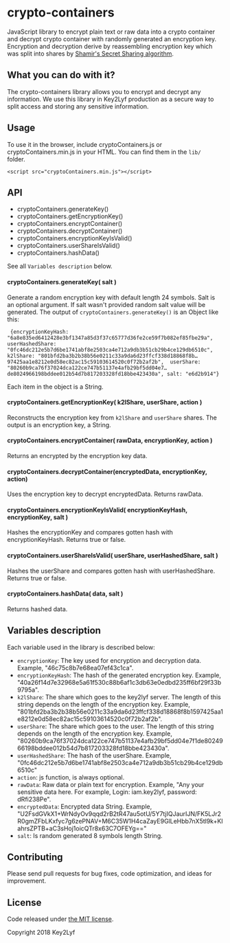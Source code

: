 # crypto-containers
JavaScript library to encrypt plain text or raw data into a crypto container and decrypt crypto container with randomly generated an encryption key. Encryption and decryption derive by reassembling encryption key which was split into shares by [Shamir's Secret Sharing algorithm](http://en.wikipedia.org/wiki/Shamir's_Secret_Sharing).

## What you can do with it?
The crypto-containers library allows you to encrypt and decrypt any information. We use this library in Key2Lyf production as a secure way to split access and storing any sensitive information.

## Usage
To use it in the browser, include cryptoContainers.js or cryptoContainers.min.js in your HTML. You can find them in the `lib/ ` folder.

  ` <script src="cryptoContainers.min.js"></script> `
  

## API
* cryptoContainers.generateKey()
* cryptoContainers.getEncryptionKey()
* cryptoContainers.encryptContainer()
* cryptoContainers.decryptContainer()
* cryptoContainers.encryptionKeyIsValid()
* cryptoContainers.userShareIsValid()
* cryptoContainers.hashData()

See all `Variables description` below.

#### cryptoContainers.generateKey( salt )
Generate a random encryption key with default length 24 symbols. Salt is an optional argument. If salt wasn't provided random salt value will be generated.
The output of `cryptoContainers.generateKey()` is an Object like this:
 
` {encryptionKeyHash: "6a8e835ed6412428e3bf1347a85d3f37c65777d36fe2ce59f7b082ef85fbe29a", 
userHashedShare: "0fc46dc212e5b7d6be1741abf8e2503ca4e712a9db3b51cb29b4ce129db6510c", 
k2lShare: "801bfd2ba3b2b38b56e0211c33a9da6d23ffcf338d18868f8b…97425aa1e8212e0d58ec82ac15c59103614520c0f72b2af2b", 
userShare: "80260b9ca76f37024dca122ce747b51137e4afb29bf5dd04e7…de8024966198bddee012b54d7b817203328fd18bbe423430a",
salt: "e6d2b914"}`

Each item in the object is a String.


#### cryptoContainers.getEncryptionKey( k2lShare, userShare, action )
Reconstructs the encryption key from `k2lShare` and `userShare` shares. The output is an encryption key, a String.


#### cryptoContainers.encryptContainer( rawData, encryptionKey, action )
Returns an encrypted by the encryption key data.


#### cryptoContainers.decryptContainer(encryptedData, encryptionKey, action)
Uses the encryption key to decrypt encryptedData. Returns rawData.


#### cryptoContainers.encryptionKeyIsValid( encryptionKeyHash, encryptionKey, salt )
Hashes the encryptionKey and compares gotten hash with encryptionKeyHash. Returns true or false.


#### cryptoContainers.userShareIsValid( userShare, userHashedShare, salt )
Hashes the userShare and compares gotten hash with userHashedShare. Returns true or false.


#### cryptoContainers.hashData( data, salt )
Returns hashed data.

## Variables description

Each variable used in the library is described below:
* `encryptionKey`: The key used for encryption and decryption data. Example, "46c75c8b7e68ea07ef43c1ca".
* `encryptionKeyHash`: The hash of the generated encryption key. Example, "40a26f14d7e32968e5a61f530c88b6af1c3db63e0edbd235ff6bf29f33b9795a".
* `k2lShare`: The share which goes to the key2lyf server. The length of this string depends on the length of the encryption key. Example, "801bfd2ba3b2b38b56e0211c33a9da6d23ffcf338d18868f8b1597425aa1e8212e0d58ec82ac15c59103614520c0f72b2af2b".
* `userShare`: The share which goes to the user. The length of this string depends on the length of the encryption key. Example, "80260b9ca76f37024dca122ce747b51137e4afb29bf5dd04e7f1de8024966198bddee012b54d7b817203328fd18bbe423430a".
* `userHashedShare`: The hash  of the userShare. Example, "0fc46dc212e5b7d6be1741abf8e2503ca4e712a9db3b51cb29b4ce129db6510c"
* `action`: js function, is always optional.
* `rawData`: Raw data or plain text for encryption. Example, "Any your sensitive data here. For example, Login: iam.key2lyf, password: dRfi238Pe".
* `encryptedData`: Encrypted data String. Example, "U2FsdGVkX1+WrNdyOv9qqd2rB2tR47au5otU/5Y7tjIQJaurIJN/FK5LJr2R0gmZFbLKxfyc7g6zePNAV+M6C35W1H4caZayE9GlLeHbb7nX5tl9k+KIahrsZPTB+aC3sHoj1oicQTr8x63C7OFEYg=="
* `salt`: Is random generated 8 symbols length String.

## Contributing

Please send pull requests for bug fixes, code optimization, and ideas for improvement. 


## License

Code released under [the MIT license](https://github.com/Key2Lyf/crypto-containers/blob/master/LICENSE).

Copyright 2018 Key2Lyf
